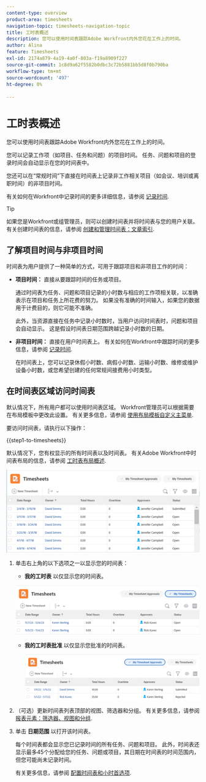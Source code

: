 ```yaml
---
content-type: overview
product-area: timesheets
navigation-topic: timesheets-navigation-topic
title: 工时表概述
description: 您可以使用时间表跟踪Adobe Workfront内外您花在工作上的时间。
author: Alina
feature: Timesheets
exl-id: 2174a879-4a19-4a0f-803a-f19a8909f227
source-git-commit: 1c8d9a62f5582b0dbc3c72b5881bb5d8f0b790ba
workflow-type: tm+mt
source-wordcount: '497'
ht-degree: 0%

---
```


# 工时表概述

<!-- Audited: 12/2023 -->

您可以使用时间表跟踪Adobe Workfront内外您花在工作上的时间。

您可以记录工作项（如项目、任务和问题）的项目时间。 任务、问题和项目的登录时间会自动显示在您的时间表中。

您还可以在“常规时间”下直接在时间表上记录非工作相关项目（如会议、培训或离职时间）的非项目时间。

有关如何在Workfront中记录时间的更多详细信息，请参阅 [记录时间](../../timesheets/create-and-manage-timesheets/log-time.md).

>[!TIP]
>
>如果您是Workfront或组管理员，则可以创建时间表并将时间表与您的用户关联。 有关创建时间表的信息，请参阅 [创建和管理时间表：文章索引](../create-and-manage-timesheets/create-and-manage-timesheets.md).


## 了解项目时间与非项目时间

时间表为用户提供了一种简单的方式，可用于跟踪项目和非项目工作的时间：

* **项目时间：** 直接从要跟踪时间的任务或项目。

  通过时间表为任务、问题和项目记录的小时数与相应的工作项相关联，以准确表示在项目和任务上所花费的努力。 如果没有准确的时间输入，如果您的数据用于计费目的，则它可能不准确。

  此外，当资源直接在任务中记录小时数时，当用户访问时间表时，问题和项目会自动显示。 这是假设时间表日期范围跨越记录小时数的日期。

* **非项目时间：** 直接在用户时间表上。 有关如何在Workfront中跟踪时间的更多信息，请参阅   [记录时间](../../timesheets/create-and-manage-timesheets/log-time.md).

  在时间表上，您可以记录休假小时数、病假小时数、运输小时数、维修或维护设备小时数，或您希望创建的任何常规间接费用小时类型。

## 在时间表区域访问时间表

默认情况下，所有用户都可以使用时间表区域。 Workfront管理员可以根据需要在布局模板中更改此设置。 有关更多信息，请参阅 [使用布局模板自定义主菜单](/help/quicksilver/administration-and-setup/customize-workfront/use-layout-templates/customize-main-menu.md).

要访问时间表，请执行以下操作：

{{step1-to-timesheets}}

默认情况下，您有权显示的所有时间表以及时间表。 有关Adobe Workfront中时间表布局的信息，请参阅 [工时表布局概述](../../timesheets/timesheets/timesheet-layout.md).

![](assets/all-timesheets-list-nwe-350x68.png)

1. 单击右上角的以下选项之一以显示您的时间表：

   * **我的工时表** 以仅显示您的时间表。

   ![](assets/my-timesheets-list-various-statuses-nwe-350x60.png)

   * **我的工时表批准** 以仅显示您批准的时间表。

     ![](assets/timesheets-i-approve-list-with0filters-new-nwe-350x61.png)


1. （可选）更新时间表列表顶部的视图、筛选器和分组。 有关更多信息，请参阅 [报表元素：筛选器、视图和分组](../../reports-and-dashboards/reports/reporting-elements/reporting-elements-overview.md).

1. 单击 **日期范围** 以打开该时间表。

   每个时间表都会显示您已记录时间的所有任务、问题和项目。 此外，时间表还显示最多45个分配给您的任务、问题或项目，其日期在时间表的时间范围内，但您可能尚未记录时间。

   有关更多信息，请参阅 [配置时间表和小时首选项](../../administration-and-setup/set-up-workfront/configure-timesheets-schedules/timesheet-and-hour-preferences.md).
